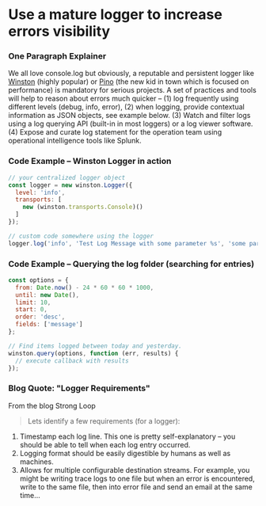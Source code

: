 # Use a mature logger to increase errors visibility

### One Paragraph Explainer

We all love console.log but obviously, a reputable and persistent logger like [Winston][winston] (highly popular) or [Pino][pino] (the new kid in town which is focused on performance) is mandatory for serious projects. A set of practices and tools will help to reason about errors much quicker – (1) log frequently using different levels (debug, info, error), (2) when logging, provide contextual information as JSON objects, see example below. (3) Watch and filter logs using a log querying API (built-in in most loggers) or a log viewer software. (4) Expose and curate log statement for the operation team using operational intelligence tools like Splunk.

[winston]: https://www.npmjs.com/package/winston
[pino]: https://www.npmjs.com/package/pino

### Code Example – Winston Logger in action

```javascript
// your centralized logger object
const logger = new winston.Logger({
  level: 'info',
  transports: [
    new (winston.transports.Console)()
  ]
});

// custom code somewhere using the logger
logger.log('info', 'Test Log Message with some parameter %s', 'some parameter', { anything: 'This is metadata' });
```

### Code Example – Querying the log folder (searching for entries)

```javascript
const options = {
  from: Date.now() - 24 * 60 * 60 * 1000,
  until: new Date(),
  limit: 10,
  start: 0,
  order: 'desc',
  fields: ['message']
};

// Find items logged between today and yesterday.
winston.query(options, function (err, results) {
  // execute callback with results
});
```

### Blog Quote: "Logger Requirements"

 From the blog Strong Loop

> Lets identify a few requirements (for a logger):
1. Timestamp each log line. This one is pretty self-explanatory – you should be able to tell when each log entry occurred.
2. Logging format should be easily digestible by humans as well as machines.
3. Allows for multiple configurable destination streams. For example, you might be writing trace logs to one file but when an error is encountered, write to the same file, then into error file and send an email at the same time…
